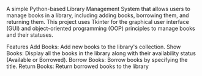 A simple Python-based Library Management System that allows users to manage books in a library, including adding books, borrowing them, and returning them. This project uses Tkinter for the graphical user interface (GUI) and object-oriented programming (OOP) principles to manage books and their statuses.

Features
Add Books: Add new books to the library's collection.
Show Books: Display all the books in the library along with their availability status (Available or Borrowed).
Borrow Books: Borrow books by specifying the title.
Return Books: Return borrowed books to the library
